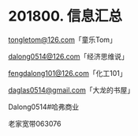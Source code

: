 # 201800. 信息汇总

tongletom@126.com「童乐Tom」

dalong0514@126.com「经济思维说」

fengdalong101@126.com「化工101」

daglas0514@gmail.com「大龙的书屋」

Dalong0514#哈弗商业

老家宽带063076
